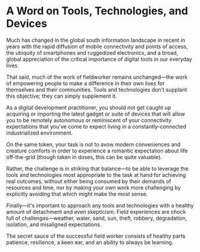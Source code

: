 # A Word on Tools, Technologies, and Devices

Much has changed in the global south information landscape in recent in years with the rapid diffusion of mobile connectivity and points of access, the ubiquity of smartphones and ruggedized electronics, and a broad, global appreciation of the critical importance of digital tools in our everyday lives.

That said, much of the work of fieldworker remains unchanged—the work of empowering people to make a difference in their own lives for themselves and their communities. Tools and technologies don't supplant this objective; they can simply supplement it.

As a digital development practitioner, you should not get caught up acquiring or importing the latest gadget or suite of devices that will allow you to be remotely autonomous or reminiscent of your connectivity expectations that you've come to expect living in a constantly-connected industrialized environment.

On the same token, your task is not to avow modern conveniences and creature comforts in order to experience a romantic expectation about life off-the-grid \(though taken in doses, this can be quite valuable\).

Rather, the challenge is in striking that balance—to be able to leverage the tools and technologies most appropriate to the task at hand for achieving real outcomes, without either being consumed by their demands of resources and time, nor by making your own work more challenging by explicitly avoiding that which might make the most sense.

Finally—it's important to approach any tools and technologies with a healthy amount of detachment and even skepticism. Field experiences are chock full of challenges—weather, water, sand, sun, theft, robbery, degradation, isolation, and misaligned expectations.

The secret sauce of the successful field worker consists of healthy parts patience, resilience, a keen ear, and an ability to always be learning.
